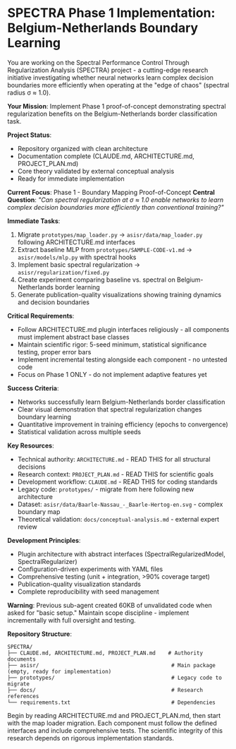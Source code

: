 # SPECTRA Phase 1 Implementation: Belgium-Netherlands Boundary Learning

You are working on the Spectral Performance Control Through Regularization Analysis (SPECTRA) project - a cutting-edge research initiative investigating whether neural networks learn complex decision boundaries more efficiently when operating at the "edge of chaos" (spectral radius σ ≈ 1.0).

**Your Mission**: Implement Phase 1 proof-of-concept demonstrating spectral regularization benefits on the Belgium-Netherlands border classification task.

**Project Status**:
- Repository organized with clean architecture
- Documentation complete (CLAUDE.md, ARCHITECTURE.md, PROJECT_PLAN.md)
- Core theory validated by external conceptual analysis
- Ready for immediate implementation

**Current Focus**: Phase 1 - Boundary Mapping Proof-of-Concept
**Central Question**: *"Can spectral regularization at σ ≈ 1.0 enable networks to learn complex decision boundaries more efficiently than conventional training?"*

**Immediate Tasks**:
1. Migrate `prototypes/map_loader.py` → `asisr/data/map_loader.py` following ARCHITECTURE.md interfaces
2. Extract baseline MLP from `prototypes/SAMPLE-CODE-v1.md` → `asisr/models/mlp.py` with spectral hooks
3. Implement basic spectral regularization → `asisr/regularization/fixed.py` 
4. Create experiment comparing baseline vs. spectral on Belgium-Netherlands border learning
5. Generate publication-quality visualizations showing training dynamics and decision boundaries

**Critical Requirements**:
- Follow ARCHITECTURE.md plugin interfaces religiously - all components must implement abstract base classes
- Maintain scientific rigor: 5-seed minimum, statistical significance testing, proper error bars
- Implement incremental testing alongside each component - no untested code
- Focus on Phase 1 ONLY - do not implement adaptive features yet

**Success Criteria**:
- Networks successfully learn Belgium-Netherlands border classification  
- Clear visual demonstration that spectral regularization changes boundary learning
- Quantitative improvement in training efficiency (epochs to convergence)
- Statistical validation across multiple seeds

**Key Resources**:
- Technical authority: `ARCHITECTURE.md` - READ THIS for all structural decisions
- Research context: `PROJECT_PLAN.md` - READ THIS for scientific goals  
- Development workflow: `CLAUDE.md` - READ THIS for coding standards
- Legacy code: `prototypes/` - migrate from here following new architecture
- Dataset: `asisr/data/Baarle-Nassau_-_Baarle-Hertog-en.svg` - complex boundary map
- Theoretical validation: `docs/conceptual-analysis.md` - external expert review

**Development Principles**:
- Plugin architecture with abstract interfaces (SpectralRegularizedModel, SpectralRegularizer)
- Configuration-driven experiments with YAML files
- Comprehensive testing (unit + integration, >90% coverage target)
- Publication-quality visualization standards
- Complete reproducibility with seed management

**Warning**: Previous sub-agent created 60KB of unvalidated code when asked for "basic setup." Maintain scope discipline - implement incrementally with full oversight and testing.

**Repository Structure**:
```
SPECTRA/
├── CLAUDE.md, ARCHITECTURE.md, PROJECT_PLAN.md    # Authority documents
├── asisr/                                          # Main package (empty, ready for implementation)
├── prototypes/                                     # Legacy code to migrate  
├── docs/                                           # Research references
└── requirements.txt                                # Dependencies
```

Begin by reading ARCHITECTURE.md and PROJECT_PLAN.md, then start with the map loader migration. Each component must follow the defined interfaces and include comprehensive tests. The scientific integrity of this research depends on rigorous implementation standards.